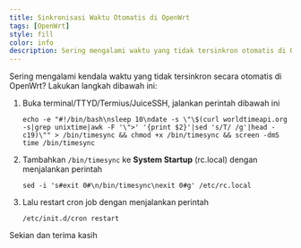 ```yaml
---
title: Sinkronisasi Waktu Otomatis di OpenWrt
tags: [OpenWrt]
style: fill
color: info
description: Sering mengalami waktu yang tidak tersinkron otomatis di OpenWrt? Simak perbaikannya disini.
---
```


Sering mengalami kendala waktu yang tidak tersinkron secara otomatis di OpenWrt? Lakukan langkah dibawah ini:

1. Buka terminal/TTYD/Termius/JuiceSSH, jalankan perintah dibawah ini

	```
	echo -e "#!/bin/bash\nsleep 10\ndate -s \"\$(curl worldtimeapi.org -s|grep unixtime|awk -F '\">' '{print $2}'|sed 's/T/ /g'|head -c19)\"" > /bin/timesync && chmod +x /bin/timesync && screen -dmS time /bin/timesync
	```

2. Tambahkan ```/bin/timesync``` ke **System Startup** (rc.local) dengan menjalankan perintah

	```
	sed -i 's#exit 0#\n/bin/timesync\nexit 0#g' /etc/rc.local
	```

3. Lalu restart cron job dengan menjalankan perintah

	```
	/etc/init.d/cron restart
	```

Sekian dan terima kasih
